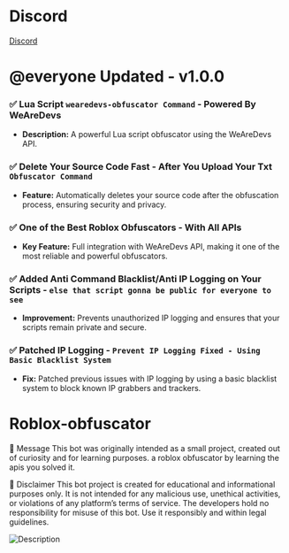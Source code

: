 # Discord 
[Discord](https://discord.gg/5Ydjgr622V)

# @everyone Updated - v1.0.0

### **:white_check_mark: Lua Script `wearedevs-obfuscator Command` - Powered By WeAreDevs**
- **Description:** A powerful Lua script obfuscator using the WeAreDevs API.

### **:white_check_mark: Delete Your Source Code Fast - After You Upload Your Txt `Obfuscator Command`**
- **Feature:** Automatically deletes your source code after the obfuscation process, ensuring security and privacy.

### **:white_check_mark: One of the Best Roblox Obfuscators - With All APIs**
- **Key Feature:** Full integration with WeAreDevs API, making it one of the most reliable and powerful obfuscators.

### **:white_check_mark: Added Anti Command Blacklist/Anti IP Logging on Your Scripts - `else that script gonna be public for everyone to see`**
- **Improvement:** Prevents unauthorized IP logging and ensures that your scripts remain private and secure.

### **:white_check_mark: Patched IP Logging - `Prevent IP Logging Fixed - Using Basic Blacklist System`**
- **Fix:** Patched previous issues with IP logging by using a basic blacklist system to block known IP grabbers and trackers.

# Roblox-obfuscator

📢 Message
This bot was originally intended as a small project, created out of curiosity and for learning purposes.
a roblox obfuscator by learning the apis you solved it.

📜 Disclaimer
This bot project is created for educational and informational purposes only. It is not intended for any malicious use, unethical activities, or violations of any platform’s terms of service. The developers hold no responsibility for misuse of this bot. Use it responsibly and within legal guidelines.

![Description](https://media.discordapp.net/attachments/1350346771917832215/1354741786421104640/image.png?ex=67e6651b&is=67e5139b&hm=686669e7e7c4d9b5b253c0d730273049ed4dd86212fc9235aad59a5f052369d3&=&format=webp&quality=lossless&width=354&height=282)



